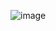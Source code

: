 ![image](https://github.com/RiyaLdn/Web-App-DevOps-Project/assets/150186735/41160632-88d7-49bf-80c1-80bdbb238daa)
